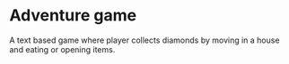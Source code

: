 # Adventure game

A text based game where player collects diamonds by moving in a house and eating or opening items. 
